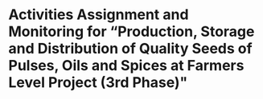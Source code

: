 # Activities Assignment and Monitoring for “Production, Storage and Distribution of Quality Seeds of Pulses, Oils and Spices at Farmers Level Project (3rd Phase)"
